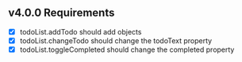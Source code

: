 ## v4.0.0  **Requirements**

- [x] todoList.addTodo should add objects
- [x] todoList.changeTodo should change the todoText property
- [x] todoList.toggleCompleted should change the completed property
